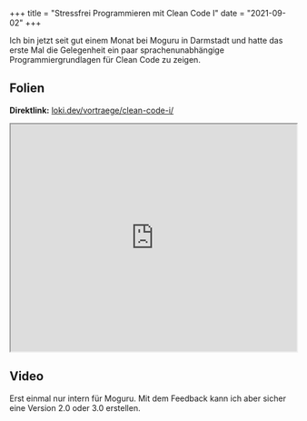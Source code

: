 +++
title = "Stressfrei Programmieren mit Clean Code I"
date = "2021-09-02"
+++

Ich bin jetzt seit gut einem Monat bei Moguru in Darmstadt und hatte das erste
Mal die Gelegenheit ein paar sprachenunabhängige Programmiergrundlagen für Clean
Code zu zeigen.


## Folien

**Direktlink:** [loki.dev/vortraege/clean-code-i/](https://loki.dev/slides/vortraege/clean-code-i/)
<iframe src="https://loki.dev/slides/vortraege/clean-code-i/" style="width:100%;height:400px">
</iframe>


## Video

Erst einmal nur intern für Moguru. Mit dem Feedback kann ich aber sicher eine
Version 2.0 oder 3.0 erstellen.
